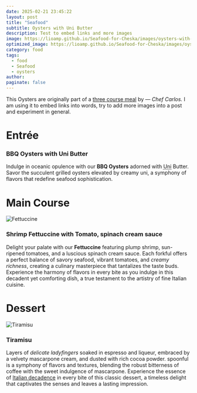 ```yaml
---
date: 2025-02-21 23:45:22
layout: post
title: "Seafood"
subtitle: Oysters with Uni Butter
description: Test to embed links and more images
image: https://lioamp.github.io/Seafood-for-Cheska/images/oysters-with-uni-butter.jpg
optimized_image: https://lioamp.github.io/Seafood-for-Cheska/images/oysters-with-uni-butter.jpg
category: food
tags:
  - food
  - Seafood
  - oysters
author:
paginate: false
---
```



This Oysters are originally part of a [three course meal](https://lioamp.github.io/Seafood-for-Cheska/) by <cite>&mdash; Chef Carlos.</cite> I am using it to embed links into words, try to add more images into a post and experiment in general.

# Entrée

### BBQ Oysters with Uni Butter

Indulge in oceanic opulence with our **BBQ Oysters** adorned with <abbr title="The edible part of the sea urchin">Uni</abbr> Butter. Savor the succulent grilled oysters elevated by creamy uni, a symphony of flavors that redefine seafood sophistication.

# Main Course

![Fettuccine](https://lioamp.github.io/Seafood-for-Cheska/images/fettucini%20with%20shrimp.jpg)
### Shrimp Fettuccine with Tomato, spinach cream sauce

Delight your palate with our **Fettuccine** featuring plump shrimp, sun-ripened tomatoes, and a luscious spinach cream sauce. Each forkful offers a perfect balance of savory seafood, vibrant tomatoes, and *creamy richness*, creating a culinary masterpiece that tantalizes the taste buds. Experience the harmony of flavors in every bite as you indulge in this decadent yet comforting dish, a true testament to the artistry of fine Italian cuisine.

# Dessert

![Tiramisu](https://lioamp.github.io/Seafood-for-Cheska/images/tiramisu.jpg)
### Tiramisu

Layers of *delicate ladyfingers* soaked in espresso and liqueur, embraced by a velvety mascarpone cream, and dusted with rich cocoa powder. spoonful is a symphony of flavors and textures, blending the robust bitterness of coffee with the sweet indulgence of mascarpone. Experience the essence of <ins>Italian decadence</ins> in every bite of this classic dessert, a timeless delight that captivates the senses and leaves a lasting impression.
